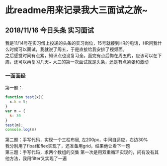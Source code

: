 # 此readme用来记录我大三面试之旅~


## 2018/11/16 今日头条 实习面试
我是11/14号在实习僧上投递的头条的实习岗位，15号就接到HR的电话，HR问我什么时候可以面试，我就说了周五，于是直接给我安排了视频面。  
之后感觉时间有点紧，知识点也没复习全。面完有点后悔在周五的，应该可以在下周，还可以再复习几天~ 
大三的第一次面试就是头条，还是有点紧张和激动
### 一面面经
第一题：

``` JavaScript
function test(x){
  x.k = 5;
}
var m = {
  k: 30
}
test(m);
console.log(m)
```

第二题：手写代码，实现一个三栏布局, 左200px，中间自适应，右边30%  
我分别用了float和flex实现了，还准备用grid，结果他让看下一题  
第三题：手写代码，求两个数组的交集
第一次是用双重循环实现的，问有没有其他方法，我用filter又实现了一遍  







